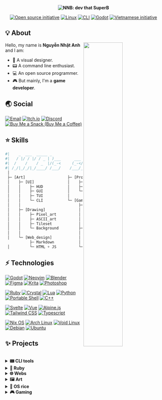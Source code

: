 <p align="center"><b><img src="https://user-images.githubusercontent.com/43980777/142753662-86c3b2dc-496d-4d34-bc39-40beb84d004f.png" alt="NNB: dev that SuperB"></b></p>
<p align="center">
  <a href="https://opensource.org"><img src="https://img.shields.io/badge/foss%20-%2335BF5C.svg?style=for-the-badge&logo=open-source-initiative&logoColor=FFFFFF" alt="Open source initiative"></a>
  <a href="https://nixos.org"><img src="https://img.shields.io/badge/linux%20-%235277C3.svg?style=for-the-badge&logo=nixos&logoColor=FFFFFF" alt="Linux"></a>
  <a href="https://en.wikipedia.org/wiki/Command-line_interface"><img src="https://img.shields.io/badge/cli%20-%23525866.svg?style=for-the-badge&logo=windows-terminal&logoColor=FFFFFF" alt="CLI"></a>
  <a href="https://godotengine.org"><img src="https://img.shields.io/badge/godot%20-%23478CBF.svg?style=for-the-badge&logo=godot-engine&logoColor=FFFFFF" alt="Godot"></a>
  <a href="https://en.wikipedia.org/wiki/Vietnam#Culture"><img src="https://img.shields.io/badge/vietnam%20-%23F75341.svg?style=for-the-badge&logo=reverbnation&logoColor=FED06E" alt="Vietnamese initiative"></a>
</p>

## 💡 About

<img align="right" width="50%" src="https://github-readme-stats.vercel.app/api?username=NNBnh&hide_border=true&show_icons=true&title_color=6BB8FF&text_color=FFFFFF&icon_color=FFC387&bg_color=171726">

Hello, my name is **Nguyễn Nhật Anh** and I am:
- 🎨 A visual designer.
- 📟 A command line enthusiast.
- 💻 An open source programmer.
- 🎮 But mainly, I'm a **game developer**.

## 🌏 Social

[![Email](https://img.shields.io/badge/email%20-%238B89CC.svg?style=for-the-badge&logo=protonmail&logoColor=FFFFFF)](mailto:nnbnh@protonmail.com)
[![Itch.io](https://img.shields.io/badge/itch.io%20-%23FA5C5C.svg?style=for-the-badge&logo=itch.io&logoColor=FFFFFF)](https://nnbnh.itch.io)
[![Discord](https://img.shields.io/badge/discord%20-%236E84D2.svg?style=for-the-badge&logo=discord&logoColor=FFFFFF)](https://discord.com/users/379173683555729408)
[![Buy Me a Snack (Buy Me a Coffee)](https://img.shields.io/badge/buy_me_a_coffee%20-%23FFC387.svg?logo=buy-me-a-coffee&logoColor=333333&style=for-the-badge)](https://www.buymeacoffee.com/nnbnh)

## ⭐ Skills

```python
#|    _  ___  _____ _               __    _ ____     __
#|   / |/ / |/ / _ | )___      ___ / /__ (_) / /    / /________ ___
#|  /    /    / _  |/(_-<     (_-</  '_// / / /    / __/ __/ -_) -_)
#| /_/|_/_/|_/____/ /___/    /___/_/\_\/_/_/_/     \__/_/  \__/\__/
 │
 ├─ [Art]                   ├─ [Programming]
 │    ├─ [UI]               │    ├─ Portable POSIXshell
 │    │    ├─ HUD           │    ├─ Python, Ruby, ...
 │    │    ├─ GUI           │    └─ Godot GDscript
 │    │    ├─ TUI           │
 │    │    └─ CLI           └─ [Game_design]
 │    │                          ├─ [Level_design]
 │    ├─ [Drawing]               │    ├─ Platformer
 │    │    ├─ Pixel_art          │    ├─ Top_down
 │    │    ├─ ASCII_art          │    └─ Environmental_storytelling
 │    │    ├─ Tileset            │
 │    │    └─ Background         ├─ [Story_writing]
 │    │                          │    ├─ Character_building
 │    └─ [Web_design]            │    └─ World_building
           ├─ Markdown           │
 │         └─ HTML + JS          └─ UX
```

## ⚡ Technologies

[![Godot](https://img.shields.io/badge/godot%20-%23478CBF.svg?style=for-the-badge&logo=godot-engine&logoColor=FFFFFF)](https://godotengine.org)
[![Neovim](https://img.shields.io/badge/neovim%20-%2357A143.svg?style=for-the-badge&logo=neovim&logoColor=FFFFFF)](https://neovim.io)
[![Blender](https://img.shields.io/badge/blender%20-%23F5792A.svg?style=for-the-badge&logo=blender&logoColor=FFFFFF)](https://www.blender.org)
[![Figma](https://img.shields.io/badge/figma%20-%23F24E1E.svg?style=for-the-badge&logo=figma&logoColor=FFFFFF)](https://www.figma.com)
[![Krita](https://img.shields.io/badge/krita%20-%233BABFF.svg?style=for-the-badge&logo=krita&logoColor=FFFFFF)](https://krita.org)
[![Photoshop](https://img.shields.io/badge/photoshop%20-%2331A8FF.svg?style=for-the-badge&logo=adobe-photoshop&logoColor=FFFFFF)](https://alternativeto.net/software/adobe-photoshop)

[![Ruby](https://img.shields.io/badge/ruby%20-%23CC342D.svg?style=for-the-badge&logo=ruby&logoColor=FFFFFF)](https://www.ruby-lang.org)
[![Crystal](https://img.shields.io/badge/crystal%20-%23000000.svg?style=for-the-badge&logo=crystal&logoColor=FFFFFF)](https://crystal-lang.org/)
[![Lua](https://img.shields.io/badge/lua%20-%232C2D72.svg?style=for-the-badge&logo=lua&logoColor=FFFFFF)](https://www.lua.org)
[![Python](https://img.shields.io/badge/python%20-%2314354C.svg?style=for-the-badge&logo=python&logoColor=FFFFFF)](https://www.python.org)
[![Portable Shell](https://img.shields.io/badge/posix_shell%20-%23121011.svg?style=for-the-badge&logo=gnu-bash&logoColor=white)](https://github.com/dylanaraps/pure-sh-bible)
[![C++](https://img.shields.io/badge/c++%20-%2300599C.svg?style=for-the-badge&logo=c%2B%2B&logoColor=FFFFFF)](https://isocpp.org)

[![Svelte](https://img.shields.io/badge/svelte%20-%23FF3E00.svg?style=for-the-badge&logo=svelte&logoColor=FFFFFF)](https://svelte.dev)
[![Vue](https://img.shields.io/badge/vue.js%20-%234FC08D.svg?style=for-the-badge&logo=vue.js&logoColor=FFFFFF)](https://vuejs.org)
[![Alpine.js](https://img.shields.io/badge/alpine.js%20-%238BC0D0.svg?style=for-the-badge&logo=alpine.js&logoColor=333333)](https://alpinejs.dev)
[![Tailwind CSS](https://img.shields.io/badge/tailwind_css%20-%2306B6D4.svg?style=for-the-badge&logo=tailwind-css&logoColor=FFFFFF)](https://tailwindcss.com)
[![Typescript](https://img.shields.io/badge/typescript%20-%233178C6.svg?style=for-the-badge&logo=typescript&logoColor=FFFFFF)](https://www.typescriptlang.org)

[![Nix OS](https://img.shields.io/badge/nixos%20-%235277C3.svg?style=for-the-badge&logo=nixos&logoColor=FFFFFF)](https://nixos.org)
[![Arch Linux](https://img.shields.io/badge/arch_linux%20-%231793D1.svg?style=for-the-badge&logo=arch-linux&logoColor=FFFFFF)](https://www.archlinux.org)
[![Void Linux](https://img.shields.io/badge/void_linux%20-%23478061.svg?style=for-the-badge&logo=linux&logoColor=FFFFFF)](https://voidlinux.org)
[![Debian](https://img.shields.io/badge/debian%20-%23A81D33.svg?style=for-the-badge&logo=debian&logoColor=FFFFFF)](https://www.debian.org)
[![Ubuntu](https://img.shields.io/badge/ubuntu%20-%23E95420.svg?style=for-the-badge&logo=ubuntu&logoColor=FFFFFF)](https://ubuntu.com)

## ✨ Projects

<br>

<details>
  <summary><b>📟 CLI tools</b></summary>
  <br>
  
  [![Bfetch](https://github-readme-stats.vercel.app/api/pin/?username=NNBnh&repo=bfetch&hide_border=true&show_icons=true&title_color=6BB8FF&text_color=FFFFFF&icon_color=FFC387&bg_color=171726)](https://github.com/NNBnh/bfetch)
  [![Terminal explorer](https://github-readme-stats.vercel.app/api/pin/?username=NNBnh&repo=terminal-explorer&hide_border=true&show_icons=true&title_color=6BB8FF&text_color=FFFFFF&icon_color=FFC387&bg_color=171726)](https://github.com/NNBnh/terminal-explorer)
  [![SuperB Bootstrap](https://github-readme-stats.vercel.app/api/pin/?username=NNBnh&repo=superb-bootstrap&hide_border=true&show_icons=true&title_color=6BB8FF&text_color=FFFFFF&icon_color=FFC387&bg_color=171726)](https://github.com/NNBnh/superb-bootstrap)
  [![Bsymlink](https://github-readme-stats.vercel.app/api/pin/?username=NNBnh&repo=bsymlink&hide_border=true&show_icons=true&title_color=6BB8FF&text_color=FFFFFF&icon_color=FFC387&bg_color=171726)](https://github.com/NNBnh/bsymlink)
  [![Coderun](https://github-readme-stats.vercel.app/api/pin/?username=NNBnh&repo=coderun&hide_border=true&show_icons=true&title_color=6BB8FF&text_color=FFFFFF&icon_color=FFC387&bg_color=171726)](https://github.com/NNBnh/coderun)
  [![Coderun.kak](https://github-readme-stats.vercel.app/api/pin/?username=NNBnh&repo=coderun.kak&hide_border=true&show_icons=true&title_color=6BB8FF&text_color=FFFFFF&icon_color=FFC387&bg_color=171726)](https://github.com/NNBnh/coderun.kak)
  [![Clipb](https://github-readme-stats.vercel.app/api/pin/?username=NNBnh&repo=clipb&hide_border=true&show_icons=true&title_color=6BB8FF&text_color=FFFFFF&icon_color=FFC387&bg_color=171726)](https://github.com/NNBnh/clipb)
  [![Clipb.kak](https://github-readme-stats.vercel.app/api/pin/?username=NNBnh&repo=clipb.kak&hide_border=true&show_icons=true&title_color=6BB8FF&text_color=FFFFFF&icon_color=FFC387&bg_color=171726)](https://github.com/NNBnh/clipb.kak)
  [![SuperB MK](https://github-readme-stats.vercel.app/api/pin/?username=NNBnh&repo=mk&hide_border=true&show_icons=true&title_color=6BB8FF&text_color=FFFFFF&icon_color=FFC387&bg_color=171726)](https://github.com/NNBnh/mk)
  [![SuperB HR](https://github-readme-stats.vercel.app/api/pin/?username=NNBnh&repo=hr&hide_border=true&show_icons=true&title_color=6BB8FF&text_color=FFFFFF&icon_color=FFC387&bg_color=171726)](https://github.com/NNBnh/hr)
  [![Sed collections](https://github-readme-stats.vercel.app/api/pin/?username=NNBnh&repo=sed-collections&hide_border=true&show_icons=true&title_color=6BB8FF&text_color=FFFFFF&icon_color=FFC387&bg_color=171726)](https://github.com/NNBnh/sed-collections)

  <div align="center">

  | Check out [**Info Mono**](https://github.com/info-mono) for more CLI tools focused on displaying information. |
  | ------------------------------------------------------------------------------------------------------------- |

  </div>

  <br>
</details>

<details>
  <summary><b>💎 Ruby</b></summary>
  <br>

  [![Life.rb](https://github-readme-stats.vercel.app/api/pin/?username=NNBnh&repo=life.rb&hide_border=true&show_icons=true&title_color=6BB8FF&text_color=FFFFFF&icon_color=FFC387&bg_color=171726)](https://github.com/NNBnh/life.rb)
  [![2048.rb](https://github-readme-stats.vercel.app/api/pin/?username=NNBnh&repo=2048.rb&hide_border=true&show_icons=true&title_color=6BB8FF&text_color=FFFFFF&icon_color=FFC387&bg_color=171726)](https://github.com/NNBnh/2048.rb)

  <br>
</details>

<details>
  <summary><b>🌐 Webs</b></summary>
  <br>

  [![Nối Từ](https://github-readme-stats.vercel.app/api/pin/?username=NNBnh&repo=noi-tu&hide_border=true&show_icons=true&title_color=6BB8FF&text_color=FFFFFF&icon_color=FFC387&bg_color=171726)](https://github.com/NNBnh/noi-tu)
  [![BrainAlias](https://github-readme-stats.vercel.app/api/pin/?username=NNBnh&repo=brainalias&hide_border=true&show_icons=true&title_color=6BB8FF&text_color=FFFFFF&icon_color=FFC387&bg_color=171726)](https://github.com/NNBnh/brainalias)
  [![Orange markup language](https://github-readme-stats.vercel.app/api/pin/?username=NNBnh&repo=orml&hide_border=true&show_icons=true&title_color=6BB8FF&text_color=FFFFFF&icon_color=FFC387&bg_color=171726)](https://github.com/NNBnh/orml)

  <br>
</details>

<details>
  <summary><b>🖼️ Art</b></summary>
  <br>

  Some of projects which I have been involved in graphic design:

  [![Dino's assets](https://github-readme-stats.vercel.app/api/pin/?username=NNBnh&repo=dino-assets&hide_border=true&show_icons=true&title_color=6BB8FF&text_color=FFFFFF&icon_color=FFC387&bg_color=171726)](https://github.com/NNBnh/dino-assets)
  [![FlappyChim's assets](https://github-readme-stats.vercel.app/api/pin/?username=NNBnh&repo=flappybirdart&hide_border=true&show_icons=true&title_color=6BB8FF&text_color=FFFFFF&icon_color=FFC387&bg_color=171726)](https://github.com/NNBnh/flappybirdart)
  [![Chess logo](https://github-readme-stats.vercel.app/api/pin/?username=NNBnh&repo=chess-logo&hide_border=true&show_icons=true&title_color=6BB8FF&text_color=FFFFFF&icon_color=FFC387&bg_color=171726)](https://github.com/NNBnh/chess-logo)
  [![NoWM](https://github-readme-stats.vercel.app/api/pin/?username=K4zoku&repo=nowm&hide_border=true&show_icons=true&title_color=6BB8FF&text_color=FFFFFF&icon_color=FFC387&bg_color=171726)](https://github.com/K4zoku/nowm)

  <br>
</details>

<details>
  <summary><b>🍚 OS rice</b></summary>
  <br>

  Improving my desktop design and workflow is one of my favorite hobby, here are my [`Đotfiles`](https://github.com/NNBnh/dots) as well as my other resources:

  [![Dotfiles](https://github-readme-stats.vercel.app/api/pin/?username=NNBnh&repo=dots&hide_border=true&show_icons=true&title_color=6BB8FF&text_color=FFFFFF&icon_color=FFC387&bg_color=171726)](https://github.com/NNBnh/dots)
  [![NUR packages](https://github-readme-stats.vercel.app/api/pin/?username=NNBnh&repo=nur-packages&hide_border=true&show_icons=true&title_color=6BB8FF&text_color=FFFFFF&icon_color=FFC387&bg_color=171726)](https://github.com/NNBnh/nur-packages)
  [![Bmap](https://github-readme-stats.vercel.app/api/pin/?username=NNBnh&repo=bmap&hide_border=true&show_icons=true&title_color=6BB8FF&text_color=FFFFFF&icon_color=FFC387&bg_color=171726)](https://github.com/NNBnh/bmap)
  [![SuperB ST](https://github-readme-stats.vercel.app/api/pin/?username=NNBnh&repo=superb-st&hide_border=true&show_icons=true&title_color=6BB8FF&text_color=FFFFFF&icon_color=FFC387&bg_color=171726)](https://github.com/NNBnh/superb-st)
  [![ANSI Arts](https://github-readme-stats.vercel.app/api/pin/?username=NNBnh&repo=ansi&hide_border=true&show_icons=true&title_color=6BB8FF&text_color=FFFFFF&icon_color=FFC387&bg_color=171726)](https://github.com/NNBnh/ansi)
  [![Bmono](https://github-readme-stats.vercel.app/api/pin/?username=NNBnh&repo=bmono&hide_border=true&show_icons=true&title_color=6BB8FF&text_color=FFFFFF&icon_color=FFC387&bg_color=171726)](https://github.com/NNBnh/bmono)
  [![Base16 terminal Kakoune](https://github-readme-stats.vercel.app/api/pin/?username=NNBnh&repo=base16-terminal.kak&hide_border=true&show_icons=true&title_color=6BB8FF&text_color=FFFFFF&icon_color=FFC387&bg_color=171726)](https://github.com/NNBnh/base16-terminal.kak)
  [![Da One](https://github-readme-stats.vercel.app/api/pin/?username=NNBnh&repo=da-one&hide_border=true&show_icons=true&title_color=6BB8FF&text_color=FFFFFF&icon_color=FFC387&bg_color=171726)](https://github.com/NNBnh/da-one)
  [![Da One Base16](https://github-readme-stats.vercel.app/api/pin/?username=NNBnh&repo=base16-da-one-schemes&hide_border=true&show_icons=true&title_color=6BB8FF&text_color=FFFFFF&icon_color=FFC387&bg_color=171726)](https://github.com/NNBnh/base16-da-one-schemes)

  <br>
</details>

<details>
  <summary><b>🎮 Gaming</b></summary>
  <br>

  [![Minecraft bookmarks](https://github-readme-stats.vercel.app/api/pin/?username=NNBnh&repo=minecraft-bookmarks&hide_border=true&show_icons=true&title_color=6BB8FF&text_color=FFFFFF&icon_color=FFC387&bg_color=171726)](https://github.com/NNBnh/minecraft-bookmarks)
  [![Craft Everything](https://github-readme-stats.vercel.app/api/pin/?username=NNBnh&repo=craft-everything&hide_border=true&show_icons=true&title_color=6BB8FF&text_color=FFFFFF&icon_color=FFC387&bg_color=171726)](https://github.com/NNBnh/craft-everything)
  [![NNB Arcade](https://github-readme-stats.vercel.app/api/pin/?username=NNBnh&repo=osu-arcade&hide_border=true&show_icons=true&title_color=6BB8FF&text_color=FFFFFF&icon_color=FFC387&bg_color=171726)](https://github.com/NNBnh/osu-arcade)

  <br>
</details>
